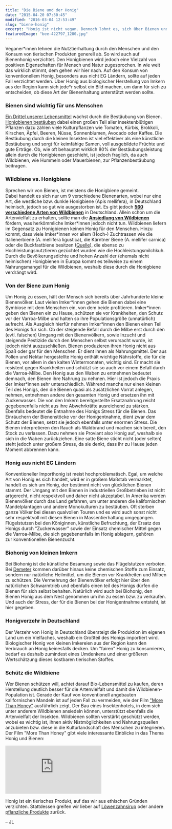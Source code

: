 ```yaml
---
title: "Die Biene und der Honig"
date: "2015-04-20 07:30:45"
modified: "2016-03-04 12:53:49"
slug: "biene-honig"
excerpt: "Honig ist nicht vegan. Dennoch lohnt es, sich über Bienen und deren Honigproduktion auch als Veganer*in zu informieren."
featuredImage: "bee-422797_1280.jpg"
---
```


Veganer\*innen lehnen die Nutztierhaltung durch den Menschen und den Konsum von tierischen Produkten generell ab. So wird auch auf Bienenhonig verzichtet. Den Honigbienen wird jedoch eine Vielzahl von positiven Eigenschaften für Mensch und Natur zugesprochen. In wie weit das wirklich stimmt, dem gehen wir hier nach. Auf den Konsum von konventionellem Honig, besonders aus nicht EG Ländern, sollte auf jeden Fall verzichtet werden. Über Honig aus biologischer Herstellung von Imkern aus der Region kann sich jede\*r selbst ein Bild machen, um dann für sich zu entscheiden, ob diese Art der Bienenhaltung unterstützt werden sollte.

### Bienen sind wichtig für uns Menschen

[Ein Drittel unserer Lebensmittel](http://www.geo.de/GEOlino/natur/tiere/bienensterben-rettet-die-bienen-68421.html) wächst durch die Bestäubung von Bienen. [Honigbienen bestäuben](http://www.bienenschutzgarten.at/de/warum-sind-bienen-so-wichtig.html) dabei einen großen Teil aller insektenblütigen Pflanzen dazu zählen viele Kulturpflanzen wie Tomaten, Kürbis, Brokkoli, Kirschen, Äpfel, Beeren, Nüsse, Sonnenblumen, Avocado oder Kaffee. Die Bestäubung durch die kleinen Insekten ist viel effektiver als eine künstliche Bestäubung und sorgt für keimfähige Samen, voll ausgebildete Früchte und gute Erträge. Ob, wie oft behauptet wirklich 80% der Bestäubungsleistung allein durch die Honigbienen geschieht, ist jedoch fraglich, da auch Wildbienen, wie Hummeln oder Mauerbienen, zur Pflanzenbestäubung beitragen.

### Wildbiene vs. Honigbiene

Sprechen wir von Bienen, ist meistens die Honigbiene gemeint. Dabei handelt es sich nur um 9 verschiedene Bienenarten, wobei nur eine Art, die westliche bzw. dunkle Honigbiene (Apis mellifera), in Deutschland heimisch, jedoch so gut wie ausgestorben ist. Es gibt jedoch **[560 verschiedene Arten von Wildbienen](http://derstandard.at/2000010442439/DNA-Codes-von-560-Wildbienenarten-erstmals-erfasst)** in Deutschland. Allein schon um die Artenvielfalt zu erhalten, sollte man die **[Ansiedlung von Wildbienen](http://www.wildbienen.de/wbf-honb.htm)** fördern, was herkömmliche Imker\*innen jedoch nicht tun. Wildbienen liefern im Gegensatz zu Honigbienen keinen Honig für den Menschen. Hinzu kommt, dass viele Imker\*innen vor allem (Hoch-) Zuchtrassen wie die Italienerbiene (A. mellifera ligustica), die Kärntner Biene (A. mellifer carnica) oder die Buckfastbiene besitzen ([Quelle](http://www.naturgartenfreude.de/wildbienen/honigbiene-versus-wildbiene/)), die ebenso zu Hochleistungsnutztieren gezüchtet wurden wie die Hochleistungsmilchkuh. Durch die Bevölkerungsdichte und hohen Anzahl der (ehemals nicht heimischen) Honigbienen in Europa kommt es teilweise zu einem Nahrungsmangel für die Wildbienen, weshalb diese durch die Honigbiene verdrängt wird.

### Von der Biene zum Honig

Um Honig zu essen, hält der Mensch sich bereits über Jahrhunderte kleine Bienenvölker. Laut vielen Imker\*innen gehen die Bienen dabei eine Symbiose mit dem Menschen ein, von dem beide profitieren. Imker\*innen geben den Bienen ein zu Hause, schützen sie vor Krankheiten, den Schutz vor der Varroa-Milbe und halten so ihre Populationsgröße (unnatürlich) aufrecht. Als Ausgleich hierfür nehmen Imker\*innen den Bienen einen Teil des Honigs für sich. Ob der steigende Befall durch die Milbe erst durch den (evtl. falschen) Umgang mit den Bienenvölkern, sowie Inzucht und steigende Pestizide durch den Menschen selbst verursacht wurde, ist jedoch nicht auszuschließen. Bienen produzieren ihren Honig nicht aus Spaß oder gar für den Menschen. Er dient ihnen als Nahrungsmittel. Der aus Pollen und Nektar hergestellte Honig enthält wichtige Nährstoffe, die für die Bienen, vor allem in den kalten Wintermonaten, wichtig sind. Er macht sie resistent gegen Krankheiten und schützt sie so auch vor einem Befall durch die Varroa-Milbe. Den Honig aus den Waben zu entnehmen bedeutet demnach, den Bienen ihre Nahrung zu nehmen. Hier ist jedoch die Praxis der Imker\*innen sehr unterschiedlich. Während manche nur einen kleinen Teil des Honigs, den die Bienen quasi als zusätzlichen Vorrat anlegen, nehmen, entnehmen andere den gesamten Honig und ersetzen ihn mit Zuckerwasser. Die von den Imkern bereitgestellte Ersatznahrung reicht gegebenenfalls nicht aus ihre Abwehrkräfte ausreichend zu stärken. Ebenfalls bedeutet die Entnahme des Honigs Stress für die Bienen. Das Einräuchern der Bienenstöcke vor der Honigentnahme, dient zwar dem Schutz der Bienen, setzt sie jedoch ebenfalls unter enormen Stress. Die Bienen interpretieren den Rauch als Waldbrand und machen sich bereit, den Stock zu verlassen. Dazu nehmen sie Proviant also Honig auf, weshalb sie sich in die Waben zurückziehen. Eine satte Biene sticht nicht (oder selten) steht jedoch unter großem Stress, da sie denkt, dass ihr zu Hause jeden Moment abbrennen kann.

### Honig aus nicht EG Ländern

Konventioneller Importhonig ist meist hochproblematisch. Egal, um welche Art von Honig es sich handelt, wird er in großem Maßstab vermarktet, handelt es sich um Honig, der bestimmt nicht von glücklichen Bienen stammt. Der Umgang mit den Bienen in industriellen Großbetrieben ist nicht artgerecht, nicht respektvoll und daher nicht akzeptabel. In Amerika werden Bienenvölker durch das Land gefahren, um unter anderen die kalifornischen Mandelplantagen und andere Monokulturen zu bestäuben. Oft sterben ganze Völker bei diesen qualvollen Touren und es wird auch sonst nicht sehr respektvoll mit diesen Bienen in Massentierhaltung umgegangen. Flügelstutzen bei den Königinnen, künstliche Befruchtung, der Ersatz des Honigs durch "Zuckerwasser" sowie der Einsatz chemischer Mittel gegen die Varroa-Milbe, die sich gegebenenfalls im Honig ablagern, gehören zur konventionellen Bienenzucht.

### Biohonig von kleinen Imkern

Bei Biohonig ist die künstliche Besamung sowie das Flügelstutzen verboten. Bei [Demeter](http://www.demeter.de/Verbraucher/Landwirtschaft/Demeter-Imkerei) kommen darüber hinaus keine chemischen Stoffe zum Einsatz, sondern nur natürliche Heilmittel, um die Bienen vor Krankheiten und Milben zu schützen. Die Vermehrung der Bienenvölker erfolgt hier über den natürlichen Schwarmtrieb und ebenfalls einen teil des Honigs dürfen die Bienen für sich selbst behalten. Natürlich wird auch bei Biohonig, den Bienen Honig aus dem Nest genommen um ihn zu essen bzw. zu verkaufen. Und auch der Stress, der für die Bienen bei der Honigentnahme entsteht, ist hier gegeben.

### Honigverzehr in Deutschland

Der Verzehr von Honig in Deutschland übersteigt die Produktion im eigenen Land um ein Vielfaches, weshalb ein Großteil des Honigs importiert wird. Biologischer Honig von kleinen Imkereien aus der Region kann den Verbrauch an Honig keinesfalls decken. Um "fairen" Honig zu konsumieren, bedarf es deshalb zumindest eines Umdenkens und einer größeren Wertschätzung dieses kostbaren tierischen Stoffes.

### Schütz die Wildbiene

Wer Bienen schützen will, achtet darauf Bio-Lebensmittel zu kaufen, deren Herstellung deutlich besser für die Artenvielfalt und damit die Wildbienen-Population ist. Gerade der Kauf von konventionell angebauten kalifornischen Mandeln ist auf jeden Fall zu vermeiden, wie der Film ["More Than Honey"](http://www.morethanhoney-derfilm.at/) ausführlich zeigt. Der Bau eines Insektenhotels, in dem sich unter anderem Wildbienen ansiedeln können, unterstützt ebenfalls die Artenvielfalt der Insekten. Wildbienen sollten verstärkt geschützt werden, wobei es wichtig ist, ihnen aktiv Nistmöglichkeiten und Nahrungsquellen anzubieten bzw. diese in die Kulturlandschaft des Menschen zu integrieren. Der Film "More Than Honey" gibt viele interessante Einblicke in das Thema Honig und Bienen:

<iframe src="http://www.youtube.com/embed/DMhm8meoQvM" width="300" height="150" frameborder="0" allowfullscreen="allowfullscreen"></iframe>

Honig ist ein tierisches Produkt, auf das wir aus ethischen Gründen verzichten. Stattdessen greifen wir lieber auf [Löwenzahnsirup](https://www.veganblatt.com/lowenzahnsirup) oder andere [pflanzliche Produkte](https://www.veganblatt.com/honig) zurück.

– JL